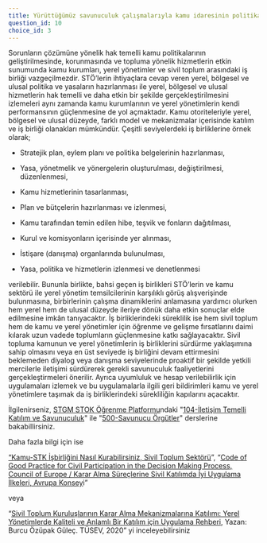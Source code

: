 ```yaml
---
title: Yürüttüğümüz savunuculuk çalışmalarıyla kamu idaresinin politikalarını değiştirmeye çalışıyoruz.
question_id: 10
choice_id: 3
---
```

Sorunların çözümüne yönelik hak temelli kamu politikalarının geliştirilmesinde, korunmasında ve topluma yönelik hizmetlerin etkin sunumunda kamu kurumları, yerel yönetimler ve sivil toplum arasındaki iş birliği vazgeçilmezdir. STÖ’lerin ihtiyaçlara cevap veren yerel, bölgesel ve ulusal politika ve yasaların hazırlanması ile yerel, bölgesel ve ulusal hizmetlerin hak temelli ve daha etkin bir şekilde gerçekleştirilmesini izlemeleri aynı zamanda kamu kurumlarının ve yerel yönetimlerin kendi performansının güçlenmesine de yol açmaktadır. Kamu otoriteleriyle yerel, bölgesel ve ulusal düzeyde, farklı model ve mekanizmalar içerisinde katılım ve iş birliği olanakları mümkündür. Çeşitli seviyelerdeki iş birliklerine örnek olarak;

- Stratejik plan, eylem planı ve politika belgelerinin hazırlanması,

- Yasa, yönetmelik ve yönergelerin oluşturulması, değiştirilmesi, düzenlenmesi,

- Kamu hizmetlerinin tasarlanması,

- Plan ve bütçelerin hazırlanması ve izlenmesi,

- Kamu tarafından temin edilen hibe, teşvik ve fonların dağıtılması,

- Kurul ve komisyonların içerisinde yer alınması,

- İstişare (danışma) organlarında bulunulması,

- Yasa, politika ve hizmetlerin izlenmesi ve denetlenmesi

verilebilir. Bununla birlikte, bahsi geçen iş birlikleri STÖ’lerin ve kamu sektörü ile yerel yönetim temsilcilerinin karşılıklı görüş alışverişinde bulunmasına, birbirlerinin çalışma dinamiklerini anlamasına yardımcı olurken hem yerel hem de ulusal düzeyde ileriye dönük daha etkin sonuçlar elde edilmesine imkân tanıyacaktır. İş birliklerindeki süreklilik ise hem sivil toplum hem de kamu ve yerel yönetimler için öğrenme ve gelişme fırsatlarını daimi kılarak uzun vadede toplumların güçlenmesine katkı sağlayacaktır. Sivil topluma kamunun ve yerel yönetimlerin iş birliklerini sürdürme yaklaşımına sahip olmasını veya en üst seviyede iş birliğini devam ettirmesini beklemeden diyalog veya danışma seviyelerinde proaktif bir şekilde yetkili mercilerle iletişimi sürdürerek gerekli savunuculuk faaliyetlerini gerçekleştirmeleri önerilir. Ayrıca uyumluluk ve hesap verilebilirlik için uygulamaları izlemek ve bu uygulamalarla ilgili geri bildirimleri kamu ve yerel yönetimlere taşımak da iş birliklerindeki sürekliliğin kapılarını açacaktır.

İlgilenirseniz, [<u>STGM STOK Öğrenme Platformu</u>](https://www.stgm.org.tr/stok-ogrenme-platformu)ndaki "[<u>104-İletişim Temelli Katılım ve Savunuculuk</u>](https://www.stgm.org.tr/sivil-toplum-okulu-stok/104-iletisim-temelli-katilim-savunuculuk)" ile "[<u>500-Savunucu Örgütler</u>](https://www.stgm.org.tr/sivil-toplum-okulu-stok/savunucu-orgutler)" derslerine bakabillirsiniz.

Daha fazla bilgi için ise

[<u>“Kamu-STK İşbirliğini Nasıl Kurabilirsiniz, Sivil Toplum Sektörü</u>](https://siviltoplumsektoru.org/wp-content/uploads/2020/05/Kamu-STK-%C4%B0%C5%9F-Birli%C4%9Fi.pdf)”, “[<u>Code of Good Practice for Civil Participation in the Decision Making Process, Council of Europe / Karar Alma Süreçlerine Sivil Katılımda İyi Uygulama İlkeleri, Avrupa Konsey</u>](https://rm.coe.int/code-of-good-practice-civil-participation-revised-301019-en/168098b0e2)i”

veya

“[<u>Sivil Toplum Kuruluşlarının Karar Alma Mekanizmalarına Katılımı: Yerel Yönetimlerde Kaliteli ve Anlamlı Bir Katılım için Uygulama Rehberi</u>](https://www.tusev.org.tr/usrfiles/images/Katilim2020.pdf), Yazan: Burcu Özüpak Güleç. TÜSEV, 2020” yi inceleyebilirsiniz

